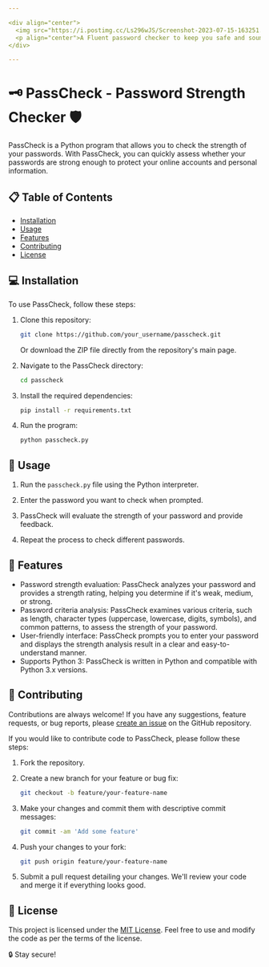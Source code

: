 ```yaml
---

<div align="center">
  <img src="https://i.postimg.cc/Ls296wJS/Screenshot-2023-07-15-163251.png" />
  <p align="center">A Fluent password checker to keep you safe and sound! ✨</p>
</div>

---
```


# 🗝️ PassCheck - Password Strength Checker 🛡️

PassCheck is a Python program that allows you to check the strength of your passwords. With PassCheck, you can quickly assess whether your passwords are strong enough to protect your online accounts and personal information.

## 📋 Table of Contents
- [Installation](#-installation)
- [Usage](#-usage)
- [Features](#-features)
- [Contributing](#-contributing)
- [License](#-license)

## 💻 Installation

To use PassCheck, follow these steps:

1. Clone this repository:
   ```bash
   git clone https://github.com/your_username/passcheck.git
   ```
   Or download the ZIP file directly from the repository's main page.

2. Navigate to the PassCheck directory:
   ```bash
   cd passcheck
   ```

3. Install the required dependencies:
   ```bash
   pip install -r requirements.txt
   ```

4. Run the program:
   ```bash
   python passcheck.py
   ```

## 🚀 Usage

1. Run the `passcheck.py` file using the Python interpreter.

2. Enter the password you want to check when prompted.

3. PassCheck will evaluate the strength of your password and provide feedback.

4. Repeat the process to check different passwords.

## 🎯 Features

- Password strength evaluation: PassCheck analyzes your password and provides a strength rating, helping you determine if it's weak, medium, or strong.
- Password criteria analysis: PassCheck examines various criteria, such as length, character types (uppercase, lowercase, digits, symbols), and common patterns, to assess the strength of your password.
- User-friendly interface: PassCheck prompts you to enter your password and displays the strength analysis result in a clear and easy-to-understand manner.
- Supports Python 3: PassCheck is written in Python and compatible with Python 3.x versions.

## 👥 Contributing

Contributions are always welcome! If you have any suggestions, feature requests, or bug reports, please [create an issue](https://github.com/your_username/passcheck/issues) on the GitHub repository.

If you would like to contribute code to PassCheck, please follow these steps:

1. Fork the repository.

2. Create a new branch for your feature or bug fix:
   ```bash
   git checkout -b feature/your-feature-name
   ```

3. Make your changes and commit them with descriptive commit messages:
   ```bash
   git commit -am 'Add some feature'
   ```

4. Push your changes to your fork:
   ```bash
   git push origin feature/your-feature-name
   ```

5. Submit a pull request detailing your changes. We'll review your code and merge it if everything looks good.

## 📄 License

This project is licensed under the [MIT License](LICENSE). Feel free to use and modify the code as per the terms of the license.

🔒 Stay secure!
